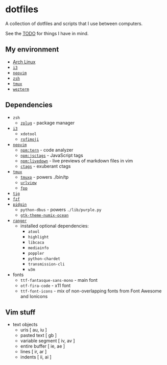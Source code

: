 # dotfiles

A collection of dotfiles and scripts that I use between computers.

See the [TODO](TODO.md) for things I have in mind.

## My environment

- [Arch Linux](https://www.archlinux.org/)
- [`i3`](https://i3wm.org/)
- [`neovim`](https://neovim.io/)
- [`zsh`](https://wiki.archlinux.org/index.php/zsh)
- [`tmux`](https://tmux.github.io/)
- [`wezterm`](https://wezfurlong.org/wezterm/)

## Dependencies

- `zsh`
	- [`zplug`](https://zplug.sh/) - package manager
- [`i3`](https://i3wm.org/)
	- `xdotool`
	- [`rofimoji`](https://github.com/fdw/rofimoji)
- [`neovim`](https://neovim.io/)
	- [`npm:tern`](https://github.com/ternjs/tern) - code analyzer
	- [`npm:jsctags`](https://github.com/ramitos/jsctags) - JavaScript tags
	- [`npm:livedown`](https://github.com/shime/vim-livedown) - live previews of markdown files in vim
	- [`ctags`](https://www.archlinux.org/packages/extra/i686/ctags/) - exuberant ctags
- [`tmux`](https://github.com/tmux/tmux)
	- [`tmuxp`](https://github.com/tony/tmuxp) - powers ./bin/tp
	- [`urlview`](https://github.com/sigpipe/urlview)
	- [`fpp`](https://github.com/facebook/PathPicker)
- [`tig`](https://github.com/jonas/tig)
- [`fzf`](https://github.com/junegunn/fzf)
- [`pidgin`](https://pidgin.im/)
	- `python-dbus` - powers `./lib/purple.py`
	- [`gtk-theme-numix-ocean`](https://github.com/aaronjamesyoung/Numix-Ocean)
- [`ranger`](https://github.com/hut/ranger)
	- installed optional dependencies:
		- `atool`
		- `highlight`
		- `libcaca`
		- `mediainfo`
		- `poppler`
		- `python-chardet`
		- `transmission-cli`
		- `w3m`
- fonts
	- `ttf-fantasque-sans-mono` - main font
	- `otf-fira-code` - x11 font
	- `ttf-font-icons` - mix of non-overlapping fonts from Font Awesome and Ionicons

## Vim stuff

- text objects
	- uris [ au, iu ]
	- pasted text [ gb ]
	- variable segment [ iv, av ]
	- entire buffer [ ie, ae ]
	- lines [ ir, ar ]
	- indents [ ii, ai ]
